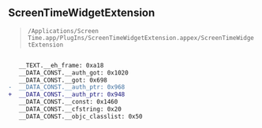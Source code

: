 ## ScreenTimeWidgetExtension

> `/Applications/Screen Time.app/PlugIns/ScreenTimeWidgetExtension.appex/ScreenTimeWidgetExtension`

```diff

   __TEXT.__eh_frame: 0xa18
   __DATA_CONST.__auth_got: 0x1020
   __DATA_CONST.__got: 0x698
-  __DATA_CONST.__auth_ptr: 0x968
+  __DATA_CONST.__auth_ptr: 0x948
   __DATA_CONST.__const: 0x1460
   __DATA_CONST.__cfstring: 0x20
   __DATA_CONST.__objc_classlist: 0x50

```
